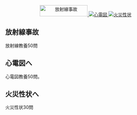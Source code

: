<p align="center">
  <a href="https://shintaro0613.github.io/my-web-site-/">
    <img src="https://img.shields.io/badge/放射線事故-blue?style=for-the-badge&logo=github" alt="放射線事故"height="35"width="150">
  </a>
  <a href="#section-b">
    <img src="https://img.shields.io/badge/心電図-fe7d37?style=for-the-badge&logo=linkin" alt="心電図">
  </a>
  <a href="https://shintaro0613.github.io/my-web-site-/">
    <img src="https://img.shields.io/badge/火災性状-success?style=for-the-badge&logo=mail.ru" alt="火災性状">
  </a>
</p>

## 放射線事故 <a id="section-a"></a>
放射線教養50問

## 心電図へ <a id="section-b"></a>
心電図教養50問。

## 火災性状へ <a id="section-c"></a>
火災性状30問
